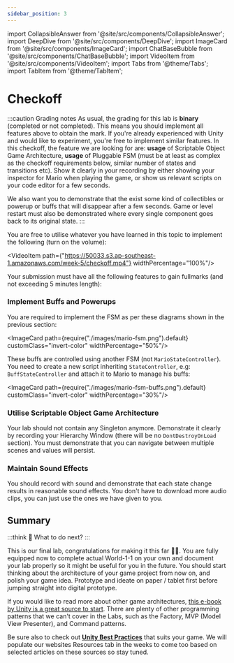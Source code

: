 ```yaml
---
sidebar_position: 3
---
```


import CollapsibleAnswer from '@site/src/components/CollapsibleAnswer';
import DeepDive from '@site/src/components/DeepDive';
import ImageCard from '@site/src/components/ImageCard';
import ChatBaseBubble from '@site/src/components/ChatBaseBubble';
import VideoItem from '@site/src/components/VideoItem';
import Tabs from '@theme/Tabs';
import TabItem from '@theme/TabItem';

# Checkoff

:::caution Grading notes
As usual, the grading for this lab is **binary** (completed or not completed). This means you should implement <span className="orange-bold">all features</span> above to obtain the mark. If you're already experienced with Unity and would like to experiment, you're free to implement similar features. In this checkoff, the feature we are looking for are: **usage** of Scriptable Object Game Architecture, **usage** of Pluggable FSM (must be at least as complex as the checkoff requirements below, similar number of states and transitions etc). Show it clearly in your recording by either showing your inspector for Mario when playing the game, or show us relevant scripts on your code editor for a few seconds.

We <span className="orange-bold">also</span> want you to demonstrate that the exist some kind of collectibles or powerup or buffs that will disappear after a few seconds. Game or level restart must also be demonstrated where every single component goes back to its original state.
:::

You are free to utilise whatever you have learned in this topic to implement the following (turn on the volume):

<VideoItem path={"https://50033.s3.ap-southeast-1.amazonaws.com/week-5/checkoff.mp4"} widthPercentage="100%"/>

Your submission must have all the following features to gain fullmarks (and not exceeding 5 minutes length):

### Implement Buffs and Powerups

You are required to implement the FSM as per these diagrams shown in the previous section:

<ImageCard path={require("./images/mario-fsm.png").default} customClass="invert-color" widthPercentage="50%"/>

These buffs are controlled using another FSM (not `MarioStateController`). You need to create a new script inheriting `StateController`, e.g: `BuffStateController` and attach it to Mario to manage his buffs:

<ImageCard path={require("./images/mario-fsm-buffs.png").default} customClass="invert-color" widthPercentage="30%"/>

### Utilise Scriptable Object Game Architecture

Your lab should <span className="orange-bold">not</span> contain any Singleton anymore. Demonstrate it clearly by recording your Hierarchy Window (there will be no `DontDestroyOnLoad` section). You must demonstrate that you can navigate between multiple scenes and values will persist.

### Maintain Sound Effects

You should record <span className="orange-bold">with sound</span> and demonstrate that each state change results in reasonable sound effects. You don't have to download more audio clips, you can just use the ones we have given to you.

## Summary

:::think 🤔
What to do next?
:::

This is our <span className="orange-bold">final lab</span>, congratulations for making it this far 🎉🍾. You are fully equipped now to complete actual World-1-1 on your own and document your lab properly so it might be useful for you in the future. You should start thinking about the architecture of your game project from now on, and polish your game idea. Prototype and ideate on paper / tablet first before jumping straight into digital prototype.

If you would like to read more about other game architectures, [this e-book by Unity is a great source to start](https://resources.unity.com/games/level-up-your-code-with-game-programming-patterns?ungated=true). There are plenty of other programming patterns that we can't cover in the Labs, such as the Factory, MVP (Model View Presenter), and Command patterns.

Be sure also to check out [**Unity Best Practices**](https://unity.com/how-to) that suits your game. We will populate our websites Resources tab in the weeks to come too based on selected articles on these sources so stay tuned.
